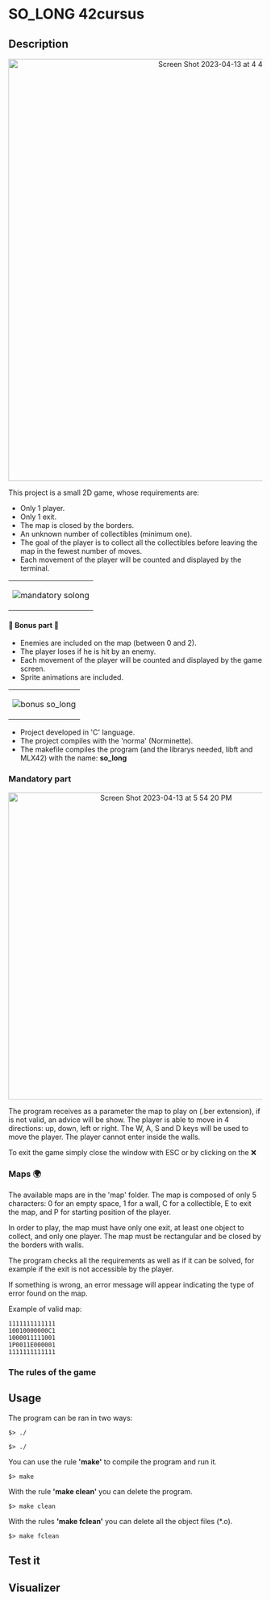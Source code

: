 # SO_LONG 42cursus

## Description 

<p align="center">
<img width="837" alt="Screen Shot 2023-04-13 at 4 46 17 PM" src="https://user-images.githubusercontent.com/121127625/231797144-76790ce9-3a86-4421-8618-e3db4af849b8.png">
</p>

This project is a small 2D game, whose requirements are:
* Only 1 player.
* Only 1 exit. 
* The map is closed by the borders.
* An unknown number of collectibles (minimum one).
* The goal of the player is to collect all the collectibles before leaving the map in the fewest number of moves.
* Each movement of the player will be counted and displayed by the terminal.

<table align="center">
  <td>
  
  ![mandatory solong](https://user-images.githubusercontent.com/121127625/231807710-bab6d89a-d62f-4e3f-86dd-a876caec6850.gif)
  
  </td>
</table>


#### :checkered_flag: Bonus part :checkered_flag: 

* Enemies are included on the map (between 0 and 2).
* The player loses if he is hit by an enemy.
* Each movement of the player will be counted and displayed by the game screen.
* Sprite animations are included. 

<table align="center">
  <td>
  
  ![bonus so_long](https://user-images.githubusercontent.com/121127625/231814053-969c7a7b-31b5-445e-9101-bbba881d810d.gif)

  </td>
</table>


* Project developed in 'C' language.
* The project compiles with the 'norma' (Norminette).
* The makefile compiles the program (and the librarys needed, libft and MLX42) with the name: **so_long**


### Mandatory part

<p align="center">
<img width="609" alt="Screen Shot 2023-04-13 at 5 54 20 PM" src="https://user-images.githubusercontent.com/121127625/231816234-a99d65ae-da05-4128-826f-a992559f02a2.png">
</p>

The program receives as a parameter the map to play on (.ber extension), if is not valid, an advice will be show. 
The player is able to move in 4 directions: up, down, left or right. The W, A, S and D keys will be used to move the player. The player cannot enter inside the walls.

To exit the game simply close the window with ESC or by clicking on the :x:

### Maps :earth_africa:

The available maps are in the 'map' folder. 
The map is composed of only 5 characters: 0 for an empty space, 1 for a wall, C for a collectible, E to exit the map, and P for starting position of the player.

In order to play, the map must have only one exit, at least one object to collect, and only one player. The map must be rectangular and be closed by the borders with walls. 

The program checks all the requirements as well as if it can be solved, for example if the exit is not accessible by the player.

If something is wrong, an error message will appear indicating the type of error found on the map.

Example of valid map:
```shell
1111111111111
10010000000C1
1000011111001
1P0011E000001
1111111111111
```

### The rules of the game


## Usage

The program can be ran in two ways:
```shell
$> ./
```
```shell
$> ./
```



You can use the rule **'make'** to compile the program and run it.
```shell
$> make 
```

With the rule **'make clean'** you can delete the program.
```shell
$> make clean
```
 
With the rules **'make fclean'** you can delete all the object files (*.o).
```shell
$> make fclean
```


## Test it


## Visualizer

